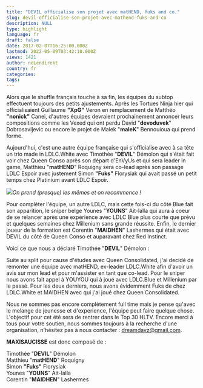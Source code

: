 ```yaml
---
title: "DEVIL officialise son projet avec matHEND, fuks and co."
slug: devil-officialise-son-projet-avec-mathend-fuks-and-co
description: NULL
type: highlight
language: fr
draft: false
date: 2017-02-07T16:25:00.000Z
lastmod: 2022-05-09T03:42:10.000Z
views: 1421
author: neLendirekt
country: fr
categories:
tags:
---
```

Alors que le shuffle français touche à sa fin, les équipes du subtop effectuent toujours des petits ajustements. Après les Tortues Ninja hier qui officialisaient Guillaume **"XpG"** Veron en remplacement de Matthéo **"nonick"** Canei, d'autres équipes devraient prochainement annoncer leurs compositions comme les Vexed qui ont perdu David "**devoduvek**" Dobrosavljevic ou encore le projet de Malek "**maleK**" Bennouioua qui prend forme.

Aujourd'hui, c'est une autre équipe française qui s'officialise avec à sa tête un trio made in LDLC.White avec Timothée "**DEVIL**" Démolon qui s'était fait voir chez Queen Conso après son départ d'EnVyUs et qui sera leader in game, Matthieu "**matHEND**" Roquigny sera co-lead après son passage LDLC Espoir avec justement Simon **"Fuks"** Florysiak qui avait passé un petit temps chez Platinium avant LDLC Espoir.  
  
![](/storage/images/5899efc62bf53_ldlc-white2jpg.jpg)_On prend (presque) les mêmes et on recommence !_

Pour compléter l'équipe, un autre LDLC, mais cette fois-ci du côté Blue fait son apparition, le sniper belge Younes "**YOUNS**" Ait-lalla qui aura à coeur de se relancer après une expérience avec LDLC Blue plus courte que prévu et quelques semaines chez Millenium sans grande réussite. Enfin, le dernier joueur de la formation est Corentin "**MAIDHEN**" Lashermes qui était avec DEVIL du côté de Queen Conso et auparavant chez Red Instinct.

Voici ce que nous a déclaré Timothée "**DEVIL**" Démolon :

Suite au split pour cause d'études avec Queen Consolidated, j'ai decidé de remonter une équipe avec matHEND, ex-leader LDLC.White afin d'avoir un avis sur mon lead et pour m'assister en tant que co-lead. Pour le sniper nous avons fait appel à YOUYOU qui à joué avec LDLC.Blue et Millenium par le passé. Pour les deux derniers, nous avons évidemment Fuks de chez LDLC.White et MAIDHEN avec qui j'ai joué chez Queen Consolidated.   
  
Nous ne sommes pas encore complètement full time mais je pense qu'avec le melange de jeunesse et d'experience, l'équipe peut faire quelque chose. L'objectif pour cet été sera de rentrer dans le Top 30 HLTV. Encore merci à tous pour votre soutien, nous sommes toujours à la recherche d'une organisation, n'hésitez pas à nous contacter : dreamdavz@gmail.com. 

**MAXISAUCISSE** est donc composé de :

Timothée "**DEVIL**" Démolon   
Matthieu "**matHEND**" Roquigny  
Simon **"Fuks"** Florysiak  
Younes "**YOUNS**" Ait-lalla  
Corentin "**MAIDHEN**" Lashermes
